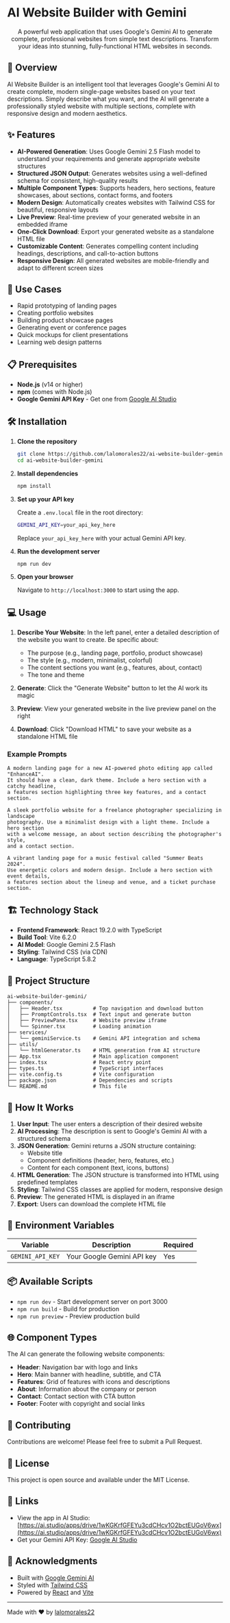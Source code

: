 # AI Website Builder with Gemini

<div align="center">

A powerful web application that uses Google's Gemini AI to generate complete, professional websites from simple text descriptions. Transform your ideas into stunning, fully-functional HTML websites in seconds.

</div>

## 🚀 Overview

AI Website Builder is an intelligent tool that leverages Google's Gemini AI to create complete, modern single-page websites based on your text descriptions. Simply describe what you want, and the AI will generate a professionally styled website with multiple sections, complete with responsive design and modern aesthetics.

## ✨ Features

- **AI-Powered Generation**: Uses Google Gemini 2.5 Flash model to understand your requirements and generate appropriate website structures
- **Structured JSON Output**: Generates websites using a well-defined schema for consistent, high-quality results
- **Multiple Component Types**: Supports headers, hero sections, feature showcases, about sections, contact forms, and footers
- **Modern Design**: Automatically creates websites with Tailwind CSS for beautiful, responsive layouts
- **Live Preview**: Real-time preview of your generated website in an embedded iframe
- **One-Click Download**: Export your generated website as a standalone HTML file
- **Customizable Content**: Generates compelling content including headings, descriptions, and call-to-action buttons
- **Responsive Design**: All generated websites are mobile-friendly and adapt to different screen sizes

## 🎯 Use Cases

- Rapid prototyping of landing pages
- Creating portfolio websites
- Building product showcase pages
- Generating event or conference pages
- Quick mockups for client presentations
- Learning web design patterns

## 📋 Prerequisites

- **Node.js** (v14 or higher)
- **npm** (comes with Node.js)
- **Google Gemini API Key** - Get one from [Google AI Studio](https://makersuite.google.com/app/apikey)

## 🛠️ Installation

1. **Clone the repository**
   ```bash
   git clone https://github.com/lalomorales22/ai-website-builder-gemini.git
   cd ai-website-builder-gemini
   ```

2. **Install dependencies**
   ```bash
   npm install
   ```

3. **Set up your API key**
   
   Create a `.env.local` file in the root directory:
   ```bash
   GEMINI_API_KEY=your_api_key_here
   ```
   
   Replace `your_api_key_here` with your actual Gemini API key.

4. **Run the development server**
   ```bash
   npm run dev
   ```

5. **Open your browser**
   
   Navigate to `http://localhost:3000` to start using the app.

## 💻 Usage

1. **Describe Your Website**: In the left panel, enter a detailed description of the website you want to create. Be specific about:
   - The purpose (e.g., landing page, portfolio, product showcase)
   - The style (e.g., modern, minimalist, colorful)
   - The content sections you want (e.g., features, about, contact)
   - The tone and theme

2. **Generate**: Click the "Generate Website" button to let the AI work its magic

3. **Preview**: View your generated website in the live preview panel on the right

4. **Download**: Click "Download HTML" to save your website as a standalone HTML file

### Example Prompts

```
A modern landing page for a new AI-powered photo editing app called "EnhanceAI". 
It should have a clean, dark theme. Include a hero section with a catchy headline, 
a features section highlighting three key features, and a contact section.
```

```
A sleek portfolio website for a freelance photographer specializing in landscape 
photography. Use a minimalist design with a light theme. Include a hero section 
with a welcome message, an about section describing the photographer's style, 
and a contact section.
```

```
A vibrant landing page for a music festival called "Summer Beats 2024". 
Use energetic colors and modern design. Include a hero section with event details, 
a features section about the lineup and venue, and a ticket purchase section.
```

## 🏗️ Technology Stack

- **Frontend Framework**: React 19.2.0 with TypeScript
- **Build Tool**: Vite 6.2.0
- **AI Model**: Google Gemini 2.5 Flash
- **Styling**: Tailwind CSS (via CDN)
- **Language**: TypeScript 5.8.2

## 📁 Project Structure

```
ai-website-builder-gemini/
├── components/
│   ├── Header.tsx          # Top navigation and download button
│   ├── PromptControls.tsx  # Text input and generate button
│   ├── PreviewPane.tsx     # Website preview iframe
│   └── Spinner.tsx         # Loading animation
├── services/
│   └── geminiService.ts    # Gemini API integration and schema
├── utils/
│   └── htmlGenerator.ts    # HTML generation from AI structure
├── App.tsx                 # Main application component
├── index.tsx               # React entry point
├── types.ts                # TypeScript interfaces
├── vite.config.ts          # Vite configuration
├── package.json            # Dependencies and scripts
└── README.md               # This file
```

## 🔧 How It Works

1. **User Input**: The user enters a description of their desired website
2. **AI Processing**: The description is sent to Google's Gemini AI with a structured schema
3. **JSON Generation**: Gemini returns a JSON structure containing:
   - Website title
   - Component definitions (header, hero, features, etc.)
   - Content for each component (text, icons, buttons)
4. **HTML Generation**: The JSON structure is transformed into HTML using predefined templates
5. **Styling**: Tailwind CSS classes are applied for modern, responsive design
6. **Preview**: The generated HTML is displayed in an iframe
7. **Export**: Users can download the complete HTML file

## 🔑 Environment Variables

| Variable | Description | Required |
|----------|-------------|----------|
| `GEMINI_API_KEY` | Your Google Gemini API key | Yes |

## 📦 Available Scripts

- `npm run dev` - Start development server on port 3000
- `npm run build` - Build for production
- `npm run preview` - Preview production build

## 🌐 Component Types

The AI can generate the following website components:

- **Header**: Navigation bar with logo and links
- **Hero**: Main banner with headline, subtitle, and CTA
- **Features**: Grid of features with icons and descriptions
- **About**: Information about the company or person
- **Contact**: Contact section with CTA button
- **Footer**: Footer with copyright and social links

## 🤝 Contributing

Contributions are welcome! Please feel free to submit a Pull Request.

## 📄 License

This project is open source and available under the MIT License.

## 🔗 Links

- View the app in AI Studio: [https://ai.studio/apps/drive/1wKGKrfGFEYu3cdCHcv1O2bctEUGoV6wx](https://ai.studio/apps/drive/1wKGKrfGFEYu3cdCHcv1O2bctEUGoV6wx)
- Get your Gemini API Key: [Google AI Studio](https://makersuite.google.com/app/apikey)

## 🙏 Acknowledgments

- Built with [Google Gemini AI](https://deepmind.google/technologies/gemini/)
- Styled with [Tailwind CSS](https://tailwindcss.com/)
- Powered by [React](https://react.dev/) and [Vite](https://vitejs.dev/)

---

Made with ❤️ by [lalomorales22](https://github.com/lalomorales22)
